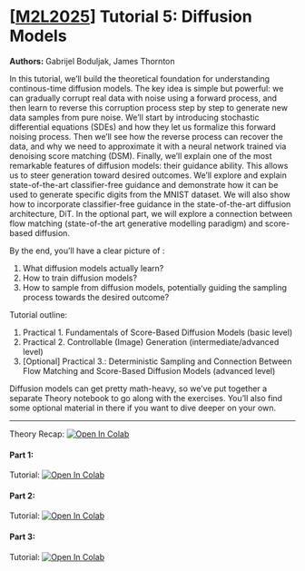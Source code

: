 # [[M2L2025](https://www.m2lschool.org/home)] Tutorial 5: Diffusion Models

**Authors:** Gabrijel Boduljak, James Thornton

In this tutorial, we’ll build the theoretical foundation for understanding continous-time diffusion models. The key idea is simple but powerful: we can gradually corrupt real data with noise using a forward process, and then learn to reverse this corruption process step by step to generate new data samples from pure noise. We’ll start by introducing stochastic differential equations (SDEs) and how they let us formalize this forward noising process. Then we’ll see how the reverse process can recover the data, and why we need to approximate it with a neural network trained via denoising score matching (DSM). Finally, we’ll explain one of the most remarkable features of diffusion models: their guidance ability. This allows us to steer generation toward desired outcomes. We’ll explore and explain state-of-the-art classifier-free guidance and demonstrate how it can be used to generate specific digits from the MNIST dataset. We will also show how to incorporate classifier-free guidance in the state-of-the-art diffusion architecture, DiT. In the optional part, we will explore a connection between flow matching (state-of-the art generative modelling paradigm) and score-based diffusion.

By the end, you’ll have a clear picture of :

1. What diffusion models actually learn?
2. How to train diffusion models?
3. How to sample from diffusion models, potentially guiding the sampling process towards the desired outcome?

Tutorial outline:

1. Practical 1. Fundamentals of Score-Based Diffusion Models (basic level)
2. Practical 2. Controllable (Image) Generation (intermediate/advanced level)
3. [Optional] Practical 3.: Deterministic Sampling and Connection Between Flow Matching and Score-Based Diffusion Models (advanced level)
   
Diffusion models can get pretty math-heavy, so we’ve put together a separate Theory notebook to go along with the exercises. You’ll also find some optional material in there if you want to dive deeper on your own.

---

Theory Recap: [![Open In 
Colab](https://colab.research.google.com/assets/colab-badge.svg)](https://github.com/M2Lschool/tutorials2025/blob/master/5_diffusion/%5BM2LS_2025%5D_Theory_recap.ipynb
)

#### Part 1:
Tutorial: [![Open In 
Colab](https://colab.research.google.com/assets/colab-badge.svg)](https://github.com/M2Lschool/tutorials2025/blob/master/5_diffusion/%5BM2LS_2025%5D_Fundamentals.ipynb)


#### Part 2:
Tutorial: [![Open In 
Colab](https://colab.research.google.com/assets/colab-badge.svg)](https://github.com/M2Lschool/tutorials2025/blob/master/5_diffusion/%5BM2LS_2025%5D_Conditional_Generation.ipynb)


#### Part 3:
Tutorial: [![Open In 
Colab](https://colab.research.google.com/assets/colab-badge.svg)](https://github.com/M2Lschool/tutorials2025/blob/master/5_diffusion/%5BM2LS_2025%5D_Optional.ipynb)
